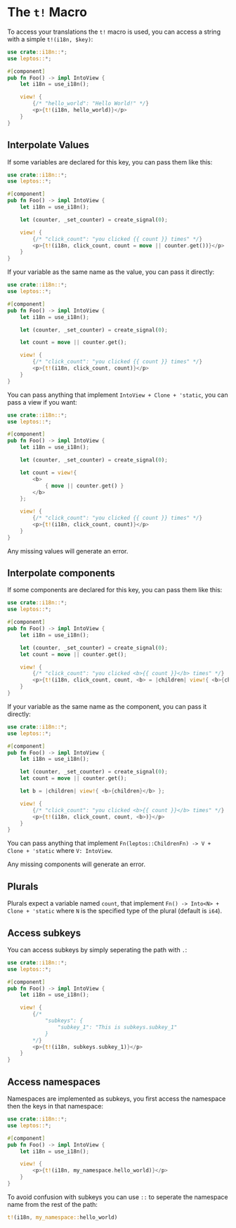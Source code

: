 # The `t!` Macro

To access your translations the `t!` macro is used, you can access a string with a simple `t!(i18n, $key)`:

```rust
use crate::i18n::*;
use leptos::*;

#[component]
pub fn Foo() -> impl IntoView {
    let i18n = use_i18n();

    view! {
        {/* "hello_world": "Hello World!" */}
        <p>{t!(i18n, hello_world)}</p>
    }
}
```

## Interpolate Values

If some variables are declared for this key, you can pass them like this:

```rust
use crate::i18n::*;
use leptos::*;

#[component]
pub fn Foo() -> impl IntoView {
    let i18n = use_i18n();

    let (counter, _set_counter) = create_signal(0);

    view! {
        {/* "click_count": "you clicked {{ count }} times" */}
        <p>{t!(i18n, click_count, count = move || counter.get())}</p>
    }
}
```

If your variable as the same name as the value, you can pass it directly:

```rust
use crate::i18n::*;
use leptos::*;

#[component]
pub fn Foo() -> impl IntoView {
    let i18n = use_i18n();

    let (counter, _set_counter) = create_signal(0);

    let count = move || counter.get();

    view! {
        {/* "click_count": "you clicked {{ count }} times" */}
        <p>{t!(i18n, click_count, count)}</p>
    }
}
```

You can pass anything that implement `IntoView + Clone + 'static`, you can pass a view if you want:

```rust
use crate::i18n::*;
use leptos::*;

#[component]
pub fn Foo() -> impl IntoView {
    let i18n = use_i18n();

    let (counter, _set_counter) = create_signal(0);

    let count = view!{
        <b>
            { move || counter.get() }
        </b>
    };

    view! {
        {/* "click_count": "you clicked {{ count }} times" */}
        <p>{t!(i18n, click_count, count)}</p>
    }
}
```

Any missing values will generate an error.

## Interpolate components

If some components are declared for this key, you can pass them like this:

```rust
use crate::i18n::*;
use leptos::*;

#[component]
pub fn Foo() -> impl IntoView {
    let i18n = use_i18n();

    let (counter, _set_counter) = create_signal(0);
    let count = move || counter.get();

    view! {
        {/* "click_count": "you clicked <b>{{ count }}</b> times" */}
        <p>{t!(i18n, click_count, count, <b> = |children| view!{ <b>{children}</b> })}</p>
    }
}
```

If your variable as the same name as the component, you can pass it directly:

```rust
use crate::i18n::*;
use leptos::*;

#[component]
pub fn Foo() -> impl IntoView {
    let i18n = use_i18n();

    let (counter, _set_counter) = create_signal(0);
    let count = move || counter.get();

    let b = |children| view!{ <b>{children}</b> };

    view! {
        {/* "click_count": "you clicked <b>{{ count }}</b> times" */}
        <p>{t!(i18n, click_count, count, <b>)}</p>
    }
}
```

You can pass anything that implement `Fn(leptos::ChildrenFn) -> V + Clone + 'static` where `V: IntoView`.

Any missing components will generate an error.

## Plurals

Plurals expect a variable named `count`, that implement `Fn() -> Into<N> + Clone + 'static` where `N` is the specified type of the plural (default is `i64`).

## Access subkeys

You can access subkeys by simply seperating the path with `.`:

```rust
use crate::i18n::*;
use leptos::*;

#[component]
pub fn Foo() -> impl IntoView {
    let i18n = use_i18n();

    view! {
        {/*
            "subkeys": {
                "subkey_1": "This is subkeys.subkey_1"
            }
        */}
        <p>{t!(i18n, subkeys.subkey_1)}</p>
    }
}
```

## Access namespaces

Namespaces are implemented as subkeys, you first access the namespace then the keys in that namespace:

```rust
use crate::i18n::*;
use leptos::*;

#[component]
pub fn Foo() -> impl IntoView {
    let i18n = use_i18n();

    view! {
        <p>{t!(i18n, my_namespace.hello_world)}</p>
    }
}
```

To avoid confusion with subkeys you can use `::` to seperate the namespace name from the rest of the path:

```rust
t!(i18n, my_namespace::hello_world)
```
